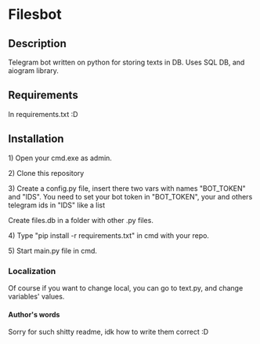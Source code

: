 # Filesbot
 
<h2>Description</h2>
<p>Telegram bot written on python for storing texts in DB. Uses SQL DB, and aiogram library.</p>

<h2>Requirements</h2>
<p>In requirements.txt :D


<h2>Installation</h2>
<p>1) Open your cmd.exe as admin.</p>
<p>2) Clone this repository </p>
<p>3) Create a config.py file, insert there two vars with names "BOT_TOKEN" and "IDS". You need to set your bot token in "BOT_TOKEN", your and others telegram ids in "IDS" like a list</p>
<p>Create files.db in a folder with other .py files.</p>
<p>4) Type "pip install -r requirements.txt" in cmd with your repo.</p>
<p>5) Start main.py file in cmd.</p>

<h3>Localization</h3>
<p>Of course if you want to change local, you can go to text.py, and change variables' values.</p>

<h4>Author's words</h4>
<p>Sorry for such shitty readme, idk how to write them correct :D</p>
